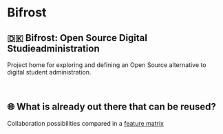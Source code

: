 # Bifrost 

## 🇩🇰 Bifrost: Open Source Digital Studieadministration

Project home for exploring and defining an Open Source alternative to digital student administration.

<br>

## 🌐 What is already out there that can be reused?

Collaboration possibilities compared in a [feature matrix](./docs/feature_matrix.md)
